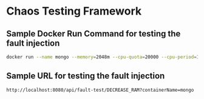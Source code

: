 # Chaos Testing Framework

## Sample Docker Run Command for testing the fault injection

```bash
docker run --name mongo --memory=2048m --cpu-quota=20000 --cpu-period=1000 -p 27018:27017 -d mongo
```

## Sample URL for testing the fault injection

```
http://localhost:8080/api/fault-test/DECREASE_RAM?containerName=mongo
```